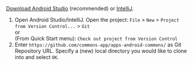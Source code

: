 [Download Android Studio][1] (recommended) or [IntelliJ][2].

1. Open Android Studio/IntelliJ. Open the project:
	``File`` > ``New`` > ``Project from Version Control...`` > ``Git``  
	or  
	(From Quick Start menu): ``Check out project from Version Control``
2. Enter ``https://github.com/commons-app/apps-android-commons/`` as Git Repository URL. Specify a (new) local directory you would like to clone into and select ``OK``.

[1]: https://developer.android.com/studio/index.html
[2]: http://www.jetbrains.com/idea/download/index.html